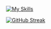 [![My Skills](https://skillicons.dev/icons?i=java,kotlin,androidstudio,gradle,python,qt,sqlite,tensorflow,figma&theme=dark)](https://skillicons.dev)

[![GitHub Streak](https://streak-stats.demolab.com?user=arcanegolem&theme=tokyonight&border_radius=10&mode=weekly)](https://git.io/streak-stats)

